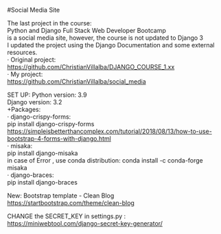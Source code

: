 #Social Media Site

The last project in the course:     
Python and Django Full Stack Web Developer Bootcamp    
is a social media site, however, the course is not updated to Django 3     
I updated the project using the Django Documentation and some external resources.     
· Original project:         
https://github.com/ChristianVillalba/DJANGO_COURSE_1.xx     
· My project:     
https://github.com/ChristianVillalba/social_media


SET UP:
Python version: 3.9     
Django version: 3.2   
+Packages:     
· django-crispy-forms:     
pip install django-crispy-forms     
https://simpleisbetterthancomplex.com/tutorial/2018/08/13/how-to-use-bootstrap-4-forms-with-django.html     
· misaka:     
pip install django-misaka     
in case of Error , use conda distribution: conda install -c conda-forge misaka     
· django-braces:     
pip install django-braces      

New: Bootstrap template - Clean Blog     
https://startbootstrap.com/theme/clean-blog

CHANGE the SECRET_KEY in settings.py :      
https://miniwebtool.com/django-secret-key-generator/

